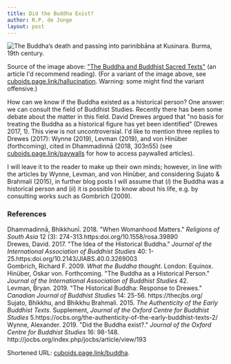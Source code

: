 ```yaml
---
title: Did the Buddha Exist?
author: R.P. de Jonge
layout: post
---
```


<span class="image left"><img src="{{ 'assets/images/death-of-buddha.jpg' | relative_url }}" alt="The Buddha’s death and passing into parinibbāna at Kusinara. Burma, 19th century." /></span>

<p>Source of the image above: <a href="https://www.bl.uk/sacred-texts/articles/the-buddha-and-buddhist-sacred-texts">"The Buddha and Buddhist Sacred Texts"</a> (an article I'd recommend reading). (For a variant of the image above, see <a href="https://cuboids.page.link/hallucination">cuboids.page.link/hallucination</a>. Warning: some might find the variant offensive.) </p>

<p>How can we know if the Buddha existed as a historical person? One answer: we can consult the field of Buddhist Studies.
Recently there has been some debate about the matter in this field. David Drewes argued that "no basis for treating the Buddha as a historical figure has yet been identified" (Drewes 2017, 1). This view is not uncontroversial. I'd like to mention three replies to Drewes (2017): Wynne (2019), Levman (2019), and von Hinüber (forthcoming), cited in Dhammadinnā (2018, 303n55) (see <a href="https://cuboids.page.link/paywalls">cuboids.page.link/paywalls</a> for how to access paywalled articles).</p>

<p>I will leave it to the reader to make up their own minds; however, in line with the articles by Wynne, Levman, and von Hinüber, and considering Sujato & Brahmali (2015), in further blog posts I will assume that (<i>i</i>) the Buddha was a historical person and (<i>ii</i>) it is possible to know about his life, e.g. by consulting works such as Gombrich (2009). 

<h3>References</h3>
<p>Dhammadinnā, Bhikkhunī. 2018. "When Womanhood Matters." <i>Religions of South Asia</i> 12 (3): 274-313.https:doi.org/10.1558/rosa.39890 <br>
Drewes, David. 2017. "The Idea of the Historical Buddha." <i>Journal of the International Association of Buddhist Studies</i> 40: 1-25.https:doi.org/10.2143/JIABS.40.0.3269003 <br>
Gombrich, Richard F. 2009. <i>What the Buddha thought</i>. London: Equinox.<br>
Hinüber, Oskar von. Forthcoming. "The Buddha as a Historical Person." <i>Journal of the International Association of Buddhist Studies</i> 42.<br>
Levman, Bryan. 2019. "The Historical Buddha: Response to Drewes." <i>Canadian Journal of Buddhist Studies</i> 14: 25-56. https://thecjbs.org/<br>
Sujato, Bhikkhu, and Bhikkhu Brahmali. 2015. <i>The Authenticity of the Early Buddhist Texts</i>. Supplement, <i>Journal of the Oxford Centre for Buddhist Studies</i> 5.https://ocbs.org/the-authenticity-of-the-early-buddhist-texts-2/ <br>
Wynne, Alexander. 2019. "Did the Buddha exist?." <i>Journal of the Oxford Centre for Buddhist Studies</i> 16: 98-148. http://jocbs.org/index.php/jocbs/article/view/193</p>

<p>Shortened URL: <a href="https://cuboids.page.link/buddha">cuboids.page.link/buddha</a>.</p>
